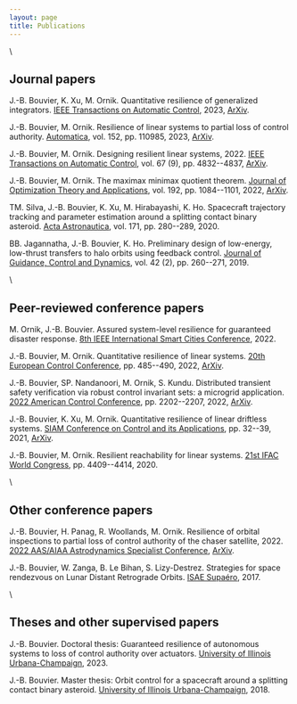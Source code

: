 ```yaml
---
layout: page
title: Publications
---
```


\\

## Journal papers

J.-B. Bouvier, K. Xu, M. Ornik. Quantitative resilience of generalized integrators. [IEEE Transactions on Automatic Control](), 2023, [ArXiv](https://arxiv.org/abs/2111.04163).
    
J.-B. Bouvier, M. Ornik. Resilience of linear systems to partial loss of control authority. [Automatica](https://www.sciencedirect.com/science/article/pii/S0005109823001383), vol. 152, pp. 110985, 2023, [ArXiv](https://arxiv.org/abs/2209.08034).

J.-B. Bouvier, M. Ornik. Designing resilient linear systems, 2022. [IEEE Transactions on Automatic Control](https://ieeexplore.ieee.org/document/9744569), vol. 67 (9), pp. 4832--4837, [ArXiv](https://arxiv.org/abs/2006.13820).
  
J.-B. Bouvier, M. Ornik. The maximax minimax quotient theorem. [Journal of Optimization Theory and Applications](https://doi.org/10.1007/s10957-022-02008-z), vol. 192, pp. 1084--1101, 2022, [ArXiv](https://arxiv.org/abs/2104.15025).

TM. Silva, J.-B. Bouvier, K. Xu, M. Hirabayashi, K. Ho. Spacecraft trajectory tracking and parameter estimation around a splitting contact binary asteroid. [Acta Astronautica](https://www.sciencedirect.com/science/article/pii/S0094576520301259), vol. 171, pp. 280--289, 2020.
 
BB. Jagannatha, J.-B. Bouvier, K. Ho. Preliminary design of low-energy, low-thrust transfers to halo orbits using feedback control. [Journal of Guidance, Control and Dynamics](https://arc.aiaa.org/doi/full/10.2514/1.G003759), vol. 42 (2), pp. 260--271, 2019.


\\


## Peer-reviewed conference papers

M. Ornik, J.-B. Bouvier. Assured system-level resilience for guaranteed disaster response. [8th IEEE International Smart Cities Conference](https://ieeexplore.ieee.org/document/9922438), 2022.

J.-B. Bouvier, M. Ornik. Quantitative resilience of linear systems. [20th European Control Conference](https://ieeexplore.ieee.org/document/9838147), pp. 485--490, 2022, [ArXiv](https://arxiv.org/abs/2201.12278).
    
J.-B. Bouvier, SP. Nandanoori, M. Ornik, S. Kundu. Distributed transient safety verification via robust control invariant sets: a microgrid application. [2022 American Control Conference](https://ieeexplore.ieee.org/document/9867323), pp. 2202--2207, 2022, [ArXiv](https://arxiv.org/abs/2202.09320).

J.-B. Bouvier, K. Xu, M. Ornik. Quantitative resilience of linear driftless systems. [SIAM Conference on Control and its Applications](https://epubs.siam.org/doi/abs/10.1137/1.9781611976847.5), pp. 32--39, 2021, [ArXiv](https://arxiv.org/abs/2101.12063).
 
J.-B. Bouvier, M. Ornik. Resilient reachability for linear systems. [21st IFAC World Congress](https://www.sciencedirect.com/science/article/pii/S240589632030656X), pp. 4409--4414, 2020.


\\


## Other conference papers

J.-B. Bouvier, H. Panag, R. Woollands, M. Ornik. Resilience of orbital inspections to partial loss of control authority of the chaser satellite, 2022. [2022 AAS/AIAA Astrodynamics Specialist Conference](), [ArXiv]().

J.-B. Bouvier, W. Zanga, B. Le Bihan, S. Lizy-Destrez. Strategies for space rendezvous on Lunar Distant Retrograde Orbits. [ISAE Supaéro](assets/final_PIR_paper.pdf), 2017.



\\


## Theses and other supervised papers

J.-B. Bouvier. Doctoral thesis: Guaranteed resilience of autonomous systems to loss of control authority over actuators. [University of Illinois Urbana-Champaign](), 2023.

J.-B. Bouvier. Master thesis: Orbit control for a spacecraft around a splitting contact binary asteroid. [University of Illinois Urbana-Champaign](https://www.ideals.illinois.edu/items/109882), 2018.

